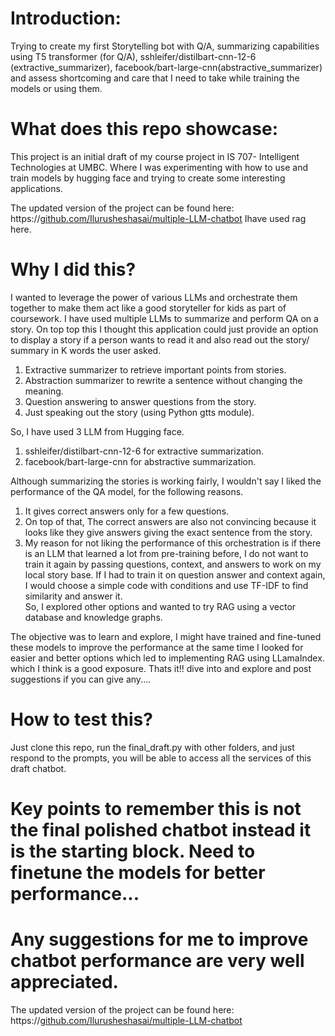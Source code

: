 # Introduction:
Trying to create my first Storytelling bot with Q/A, summarizing capabilities using T5 transformer (for Q/A), sshleifer/distilbart-cnn-12-6 (extractive_summarizer), facebook/bart-large-cnn(abstractive_summarizer) and assess shortcoming and care that I need to take while training the models or using them. <be>

# What does this repo showcase:
This project is an initial draft of my course project in IS 707- Intelligent Technologies at UMBC. Where I was experimenting with how to use and train models by hugging face and trying to create some interesting applications. <br>

The updated version of the project can be found here: https://[github.com/Ilurusheshasai/multiple-LLM-chatbot](https://github.com/Ilurusheshasai/Chatbot-llamaIndex-gemini-RAG) <be> Ihave used rag here.

# Why I did this?
I wanted to leverage the power of various LLMs and orchestrate them together to make them act like a good storyteller for kids as part of coursework. 
I have used multiple LLMs to summarize and perform QA on a story. On top top this I thought this application could just provide an option to display a story if a person wants to read it and also read out the story/ summary in K words the user asked.
  1) Extractive summarizer to retrieve important points from stories.
  2) Abstraction summarizer to rewrite a sentence without changing the meaning.
  3) Question answering to answer questions from the story.
  4) Just speaking out the story (using Python gtts module).

So, I have used 3 LLM from Hugging face. 
  1) sshleifer/distilbart-cnn-12-6 for extractive summarization.
  2) facebook/bart-large-cnn for abstractive summarization.

Although summarizing the stories is working fairly, I wouldn't say I liked the performance of the QA model, for the following reasons.

  1) It gives correct answers only for a few questions.
  2) On top of that, The correct answers are also not convincing because it looks like they give answers giving the exact sentence from the story.
  3) My reason for not liking the performance of this orchestration is if there is an LLM that learned a lot from pre-training before, I do not want to train it again by passing questions, context, and answers to work on my local story base. If I had to train it on question answer and context again, I would choose a simple code with conditions and use TF-IDF to find similarity and answer it. <br>
So, I explored other options and wanted to try RAG using a vector database and knowledge graphs.<br>

The objective was to learn and explore, I might have trained and fine-tuned these models to improve the performance at the same time I looked for easier and better options which led to implementing RAG using LLamaIndex. which I think is a good exposure. Thats it!! dive into and explore and post suggestions if you can give any....

# How to test this?
Just clone this repo, run the final_draft.py with other folders, and just respond to the prompts, you will be able to access all the services of this draft chatbot.

# Key points to remember this is not the final polished chatbot instead it is the starting block. Need to finetune the models for better performance...
# Any suggestions for me to improve chatbot performance are very well appreciated. 
The updated version of the project can be found here: https://[github.com/Ilurusheshasai/multiple-LLM-chatbot](https://github.com/Ilurusheshasai/Chatbot-llamaIndex-gemini-RAG) <br>
